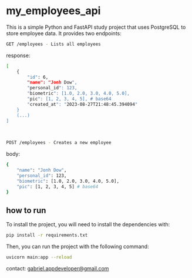 # my_employees_api

This is a simple Python and FastAPI study project that uses PostgreSQL to store employee data. It provides two endpoints:


```sh
GET /employees - Lists all employees
```
response:
```sh
[
	{
		"id": 6,
		"name": "Jonh Dow",
		"personal_id": 123,
		"biometric": [1.0, 2.0, 3.0, 4.0, 5.0],
		"pic": [1, 2, 3, 4, 5], # base64
		"created_at": "2023-08-27T21:48:45.394094"
	}
	(...)
]

```
<br>

```sh
POST /employees - Creates a new employee
```

body:
```sh
{
	"name": "Jonh Dow",
	"personal_id": 123,
	"biometric": [1.0, 2.0, 3.0, 4.0, 5.0],
	"pic": [1, 2, 3, 4, 5] # base64
}
```

## how to run
To install the project, you will need to install the dependencies with:
```sh
pip install -r requirements.txt
```

Then, you can run the project with the following command:
```sh
uvicorn main:app --reload
```

contact: gabriel.appdeveloper@gmail.com

